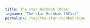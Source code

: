 ```yaml
---
title: The star Ruchbah (δCas)
tagname: "The star Ruchbah (δCas)"
permalink: /tag/the-star-ruchbah-δcas
---
```

